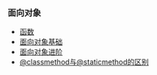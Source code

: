 ### 面向对象

- [函数](function.md)
- [面向对象基础](1_basic_object_oriented.md)
- [面向对象进阶](2_advanced_object_oriented.md)
- [@classmethod与@staticmethod的区别](3_difference_of_@classmethod_and_@staticmethod.md)

